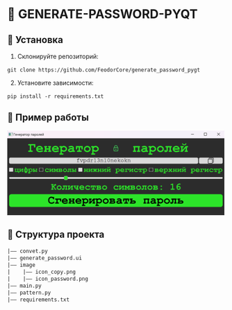 # 🔑 GENERATE-PASSWORD-PYQT

## 🔧 Установка

1. Склонируйте репозиторий:
```
git clone https://github.com/FeodorCore/generate_password_pygt
```

2. Установите завиcимости:
```
pip install -r requirements.txt
```

## 🧩 Пример работы
<img src="assets/screenshot.png" alt="Bot Screenshot" width="500"/>

## 📁 Структура проекта
```
|—— convet.py
|—— generate_password.ui
|—— image
|    |—— icon_copy.png
|    |—— icon_password.png
|—— main.py
|—— pattern.py
|—— requirements.txt
```
